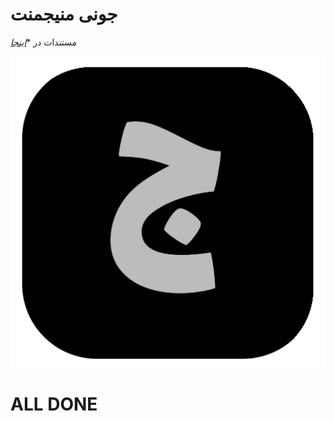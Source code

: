 # جونی منیجمنت
مستندات در **<a href="https://am-shm.github.io/juni_managemant_docs/">اینجا</a>*


![JuniLogo](https://raw.githubusercontent.com/am-shm/juni_managemant_docs/main/docs/juni_logo.png)


# ALL DONE
